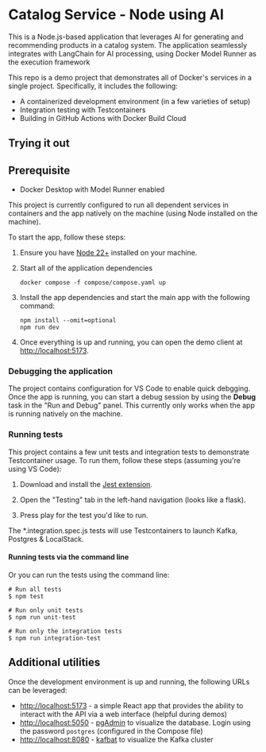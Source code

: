 # Catalog Service - Node using AI

This is a Node.js-based application that leverages AI for generating and recommending products in a catalog system. 
The application seamlessly integrates with LangChain for AI processing, using Docker Model Runner as the execution framework

This repo is a demo project that demonstrates all of Docker's services in a single project. Specifically, it includes the following:

- A containerized development environment (in a few varieties of setup)
- Integration testing with Testcontainers
- Building in GitHub Actions with Docker Build Cloud

## Trying it out

## Prerequisite

- Docker Desktop with Model Runner enabled

This project is currently configured to run all dependent services in containers and the app natively on the machine (using Node installed on the machine).

To start the app, follow these steps:

1. Ensure you have [Node 22+](https://nodejs.org) installed on your machine.

2. Start all of the application dependencies

   ```console
   docker compose -f compose/compose.yaml up 
   ```
 
   

3. Install the app dependencies and start the main app with the following command:

   ```console
   npm install --omit=optional
   npm run dev
   ```

4. Once everything is up and running, you can open the demo client at [http://localhost:5173](http://localhost:5173).

### Debugging the application

The project contains configuration for VS Code to enable quick debgging. Once the app is running, you can start a debug session by using the **Debug** task in the "Run and Debug" panel. This currently only works when the app is running natively on the machine.

### Running tests

This project contains a few unit tests and integration tests to demonstrate Testcontainer usage. To run them, follow these steps (assuming you're using VS Code):

1. Download and install the [Jest extension](https://marketplace.visualstudio.com/items?itemName=Orta.vscode-jest#user-interface).

2. Open the "Testing" tab in the left-hand navigation (looks like a flask).

3. Press play for the test you'd like to run.

The \*.integration.spec.js tests will use Testcontainers to launch Kafka, Postgres & LocalStack.

#### Running tests via the command line

Or you can run the tests using the command line:

```console
# Run all tests
$ npm test

# Run only unit tests
$ npm run unit-test

# Run only the integration tests
$ npm run integration-test
```

## Additional utilities

Once the development environment is up and running, the following URLs can be leveraged:

- [http://localhost:5173](http://localhost:5173) - a simple React app that provides the ability to interact with the API via a web interface (helpful during demos)
- [http://localhost:5050](http://localhost:5050) - [pgAdmin](https://www.pgadmin.org/) to visualize the database. Login using the password `postgres` (configured in the Compose file)
- [http://localhost:8080](http://localhost:8080) - [kafbat](https://github.com/kafbat/kafka-ui) to visualize the Kafka cluster
